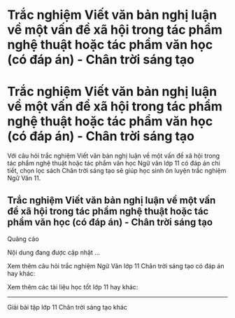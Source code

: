 # Trắc nghiệm Viết văn bản nghị luận về một vấn đề xã hội trong tác phẩm nghệ thuật hoặc tác phẩm văn học (có đáp án) - Chân trời sáng tạo

# Trắc nghiệm Viết văn bản nghị luận về một vấn đề xã hội trong tác phẩm nghệ thuật hoặc tác phẩm văn học (có đáp án) - Chân trời sáng tạo

Với câu hỏi trắc nghiệm Viết văn bản nghị luận về một vấn đề xã hội trong tác phẩm nghệ thuật hoặc tác phẩm văn học Ngữ văn lớp 11 có đáp án chi tiết, chọn lọc sách Chân trời sáng tạo sẽ giúp học sinh ôn luyện trắc nghiệm Ngữ Văn 11.

## Trắc nghiệm Viết văn bản nghị luận về một vấn đề xã hội trong tác phẩm nghệ thuật hoặc tác phẩm văn học (có đáp án) - Chân trời sáng tạo

Quảng cáo

Nội dung đang được cập nhật ...

Xem thêm câu hỏi trắc nghiệm Ngữ Văn lớp 11 Chân trời sáng tạo có đáp án hay khác:

Xem thêm các tài liệu học tốt lớp 11 hay khác:

* * *

Giải bài tập lớp 11 Chân trời sáng tạo khác
